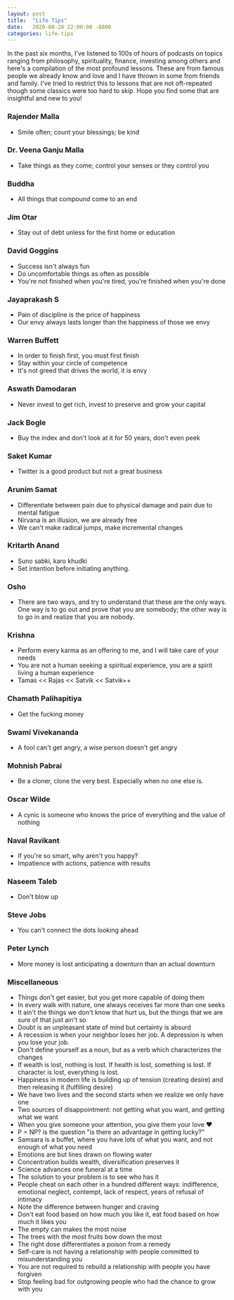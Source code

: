 ```yaml
---
layout: post
title:  "Life Tips"
date:   2020-08-20 22:00:00 -0800
categories: life-tips
---
```

In the past six months, I've listened to 100s of hours of podcasts on topics ranging from philosophy, spirituality, finance, investing among others and here's a compilation of the most profound lessons. These are from famous people we already know and love and I have thrown in some from friends and family. I've tried to restrict this to lessons that are not oft-repeated though some classics were too hard to skip. Hope you find some that are insightful and new to you! 

### Rajender Malla
- Smile often; count your blessings; be kind

### Dr. Veena Ganju Malla
- Take things as they come; control your senses or they control you

### Buddha
- All things that compound come to an end

### Jim Otar
- Stay out of debt unless for the first home or education

### David Goggins
- Success isn't always fun
- Do uncomfortable things as often as possible
- You're not finished when you're tired, you're finished when you're done

### Jayaprakash S
- Pain of discipline is the price of happiness
- Our envy always lasts longer than the happiness of those we envy

### Warren Buffett

- In order to finish first, you must first finish
- Stay within your circle of competence
- It's not greed that drives the world, it is envy

### Aswath Damodaran

- Never invest to get rich, invest to preserve and grow your capital

### Jack Bogle

- Buy the index and don't look at it for 50 years, don't even peek

### Saket Kumar

- Twitter is a good product but not a great business

### Arunim Samat

- Differentiate between pain due to physical damage and pain due to mental fatigue
- Nirvana is an illusion, we are already free
- We can't make radical jumps, make incremental changes

### Kritarth Anand

- Suno sabki, karo khudki
- Set intention before initiating anything.

### Osho

- There are two ways, and try to understand that these are the only ways. One way is to go out and prove that you are somebody; the other way is to go in and realize that you are nobody.

### Krishna

- Perform every karma as an offering to me, and I will take care of your needs
- You are not a human seeking a spiritual experience, you are a spirit living a human experience
- Tamas << Rajas << Satvik << Satvik++

### Chamath Palihapitiya

- Get the fucking money

### Swami Vivekananda

- A fool can't get angry, a wise person doesn't get angry

### Mohnish Pabrai

- Be a cloner, clone the very best. Especially when no one else is.

### Oscar Wilde

- A cynic is someone who knows the price of everything and the value of nothing

### Naval Ravikant

- If you're so smart, why aren't you happy?
- Impatience with actions, patience with results

### Naseem Taleb

- Don't blow up

### Steve Jobs

- You can't connect the dots looking ahead

### Peter Lynch

- More money is lost anticipating a downturn than an actual downturn

### Miscellaneous

- Things don't get easier, but you get more capable of doing them
- In every walk with nature, one always receives far more than one seeks
- It ain't the things we don't know that hurt us, but the things that we are sure of that just ain't so
- Doubt is an unpleasant state of mind but certainty is absurd
- A recession is when your neighbor loses her job. A depression is when you lose your job.
- Don't define yourself as a noun, but as a verb which characterizes the changes
- If wealth is lost, nothing is lost. If health is lost, something is lost. If character is lost, everything is lost.
- Happiness in modern life is building up of tension (creating desire) and then releasing it (fulfilling desire)
- We have two lives and the second starts when we realize we only have one
- Two sources of disappointment: not getting what you want, and getting what we want
- When you give someone your attention, you give them your love ♥️
- P = NP? is the question "is there an advantage in getting lucky?"
- Samsara is a buffet, where you have lots of what you want, and not enough of what you need
- Emotions are but lines drawn on flowing water
- Concentration builds wealth, diversification preserves it
- Science advances one funeral at a time
- The solution to your problem is to see who has it
- People cheat on each other in a hundred different ways: indifference, emotional neglect, contempt, lack of respect, years of refusal of intimacy
- Note the difference between hunger and craving
- Don't eat food based on how much you like it, eat food based on how much it likes you
- The empty can makes the most noise
- The trees with the most fruits bow down the most
- The right dose differentiates a poison from a remedy
- Self-care is not having a relationship with people committed to misunderstanding you
- You are not required to rebuild a relationship with people you have forgiven
- Stop feeling bad for outgrowing people who had the chance to grow with you
